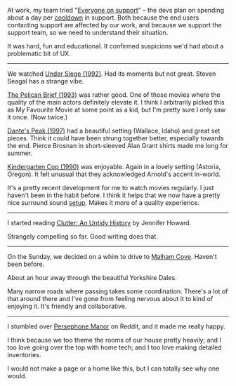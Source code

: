 At work, my team tried "[Everyone on support](https://signalvnoise.com/posts/3676-everyone-on-support)" – the devs plan on spending about a day per [cooldown](https://basecamp.com/shapeup) in support. Both because the end users contacting support are affected by our work, and because we support the support team, so we need to understand their situation.

It was hard, fun and educational. It confirmed suspicions we'd had about a problematic bit of UX.

---

We watched [Under Siege (1992)](https://www.imdb.com/title/tt0105690/). Had its moments but not great. Steven Seagal has a strange vibe.

[The Pelican Brief (1993)](https://www.imdb.com/title/tt0107798/) was rather good. One of those movies where the quality of the main actors definitely elevate it. I think I arbitrarily picked this as My Favourite Movie at some point as a kid, but I'm pretty sure I only saw it once. (Now twice.)

[Dante's Peak (1997)](https://www.imdb.com/title/tt0118928/) had a beautiful setting (Wallace, Idaho) and great set pieces. Think it could have been strung together better, especially towards the end. Pierce Brosnan in short-sleeved Alan Grant shirts made me long for summer.

[Kindergarten Cop (1990)](https://www.imdb.com/title/tt0099938/) was enjoyable. Again in a lovely setting (Astoria, Oregon). It felt unusual that they acknowledged Arnold's accent in-world.

It's a pretty recent development for me to watch movies regularly. I just haven't been in the habit before. I think it helps that we now have a pretty nice surround sound [setup](https://henrik.nyh.se/uses/#tv). Makes it more of a quality experience.

---

I started reading [Clutter: An Untidy History](https://www.goodreads.com/en/book/show/50689515) by Jennifer Howard.

Strangely compelling so far. Good writing does that.

---

On the Sunday, we decided on a whim to drive to [Malham Cove](https://en.wikipedia.org/wiki/Malham_Cove). Haven't been before.

About an hour away through the beautiful Yorkshire Dales.

Many narrow roads where passing takes some coordination. There's a lot of that around there and I've gone from feeling nervous about it to kind of enjoying it. It's friendly and collaborative.

---

I stumbled over [Persephone Manor](https://persephonemanor.com/) on Reddit, and it made me really happy.

I think because we too theme the rooms of our house pretty heavily; and I too love going over the top with home tech; and I too love making detailed inventories.

I would not make a page or a home like this, but I can totally see why one would.
